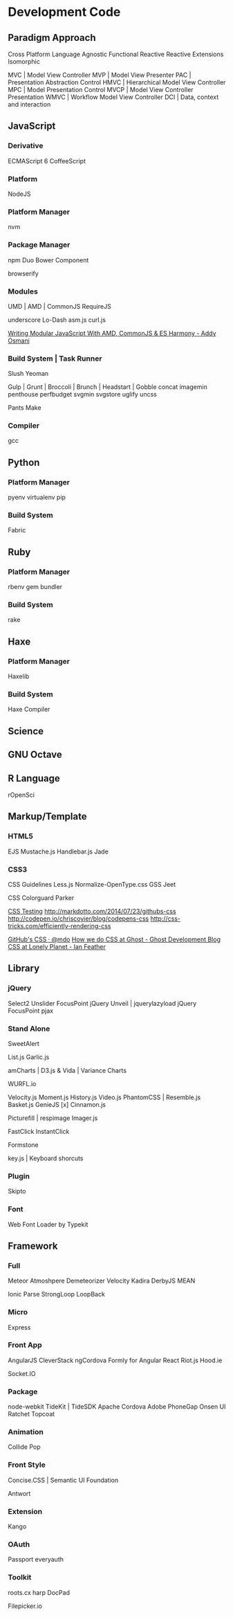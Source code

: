 Development Code
================

Paradigm Approach
-----------------

Cross Platform
Language Agnostic
Functional Reactive
  Reactive Extensions
Isomorphic

MVC | Model View Controller
MVP | Model View Presenter
PAC | Presentation Abstraction Control
HMVC | Hierarchical Model View Controller
MPC | Model Presentation Control
MVCP | Model View Controller Presentation
WMVC | Workflow Model View Controller
DCI | Data, context and interaction

JavaScript
----------

### Derivative

ECMAScript 6
CoffeeScript

### Platform

NodeJS

### Platform Manager

nvm

### Package Manager

npm
Duo
Bower
Component

browserify

### Modules

UMD | AMD | CommonJS
RequireJS

underscore
Lo-Dash
asm.js
curl.js

[Writing Modular JavaScript With AMD, CommonJS & ES Harmony - Addy Osmani](http://addyosmani.com/writing-modular-js)

### Build System | Task Runner

Slush
Yeoman

Gulp | Grunt | Broccoli | Brunch | Headstart | Gobble
  concat
  imagemin
  penthouse
  perfbudget
  svgmin
  svgstore
  uglify
  uncss

Pants
Make

### Compiler

gcc

Python
------

### Platform Manager

pyenv
virtualenv
pip

### Build System

Fabric

Ruby
----

### Platform Manager

rbenv
gem
bundler

### Build System

rake

Haxe
----

### Platform Manager

Haxelib

### Build System

Haxe Compiler

Science
-------

## GNU Octave



## R Language

rOpenSci

Markup/Template
---------------

### HTML5

EJS
Mustache.js
Handlebar.js
Jade

### CSS3

CSS Guidelines
Less.js
Normalize-OpenType.css
GSS
Jeet

CSS Colorguard
Parker

[CSS Testing](http://csste.st)
<http://markdotto.com/2014/07/23/githubs-css>
<http://codepen.io/chriscoyier/blog/codepens-css>
<http://css-tricks.com/efficiently-rendering-css>

[GitHub's CSS · @mdo](http://markdotto.com/2014/07/23/githubs-css/)
[How we do CSS at Ghost - Ghost Development Blog](http://dev.ghost.org/css-at-ghost/)
[CSS at Lonely Planet - Ian Feather](http://ianfeather.co.uk/css-at-lonely-planet/)


Library
-------

### jQuery

Select2
Unslider
FocusPoint
jQuery Unveil | jquerylazyload
jQuery FocusPoint
pjax

### Stand Alone

SweetAlert

List.js
Garlic.js

amCharts | D3.js & Vida | Variance Charts

WURFL.io

Velocity.js
Moment.js
History.js
Video.js
PhantomCSS | Resemble.js
Basket.js
GenieJS
[x] Cinnamon.js

Picturefill | respimage
Imager.js

FastClick
InstantClick

Formstone

key.js | Keyboard shorcuts

### Plugin

Skipto

### Font

Web Font Loader by Typekit

Framework
---------

### Full

Meteor
  Atmoshpere
  Demeteorizer
  Velocity
  Kadira
DerbyJS
MEAN

Ionic
Parse
StrongLoop
LoopBack

### Micro

Express

### Front App

AngularJS
  CleverStack
  ngCordova
  Formly for Angular
React
Riot.js
Hood.ie

Socket.IO

### Package

node-webkit
TideKit | TideSDK
Apache Cordova
Adobe PhoneGap
  Onsen UI
  Ratchet
  Topcoat

### Animation

Collide
Pop

### Front Style

Concise.CSS | Semantic UI
Foundation 

Antwort

### Extension

Kango

### OAuth

Passport
everyauth

### Toolkit

roots.cx
harp
DocPad

Filepicker.io





